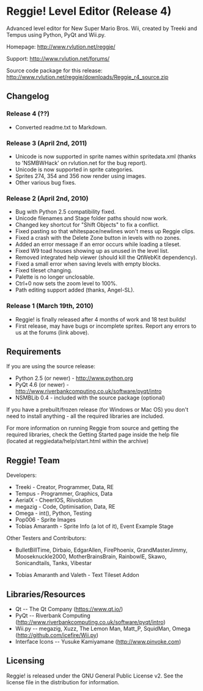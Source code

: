 # Reggie! Level Editor (Release 4)

Advanced level editor for New Super Mario Bros. Wii, created by Treeki and
Tempus using Python, PyQt and Wii.py.

Homepage: http://www.rvlution.net/reggie/

Support:  http://www.rvlution.net/forums/

Source code package for this release: http://www.rvlution.net/reggie/downloads/Reggie_r4_source.zip


## Changelog

### Release 4 (??)
- Converted readme.txt to Markdown.

### Release 3 (April 2nd, 2011)
- Unicode is now supported in sprite names within spritedata.xml
    (thanks to 'NSMBWHack' on rvlution.net for the bug report).
- Unicode is now supported in sprite categories.
- Sprites 274, 354 and 356 now render using images.
- Other various bug fixes.

### Release 2 (April 2nd, 2010)
- Bug with Python 2.5 compatibility fixed.
- Unicode filenames and Stage folder paths should now work.
- Changed key shortcut for "Shift Objects" to fix a conflict.
- Fixed pasting so that whitespace/newlines won't mess up Reggie clips.
- Fixed a crash with the Delete Zone button in levels with no zones.
- Added an error message if an error occurs while loading a tileset.
- Fixed W9 toad houses showing up as unused in the level list.
- Removed integrated help viewer (should kill the QtWebKit dependency).
- Fixed a small error when saving levels with empty blocks.
- Fixed tileset changing.
- Palette is no longer unclosable.
- Ctrl+0 now sets the zoom level to 100%.
- Path editing support added (thanks, Angel-SL).

### Release 1 (March 19th, 2010)
- Reggie! is finally released after 4 months of work and 18 test builds!
- First release, may have bugs or incomplete sprites. Report any errors to us
  at the forums (link above).


## Requirements

If you are using the source release:
- Python 2.5 (or newer) - http://www.python.org
- PyQt 4.6 (or newer) - http://www.riverbankcomputing.co.uk/software/pyqt/intro
- NSMBLib 0.4 - included with the source package (optional)

If you have a prebuilt/frozen release (for Windows or Mac OS)
you don't need to install anything - all the required libraries are included.

For more information on running Reggie from source and getting the required
libraries, check the Getting Started page inside the help file
(located at reggiedata/help/start.html within the archive)


## Reggie! Team

Developers:
- Treeki - Creator, Programmer, Data, RE
- Tempus - Programmer, Graphics, Data
- AerialX - CheerIOS, Riivolution
- megazig - Code, Optimisation, Data, RE
- Omega - int(), Python, Testing
- Pop006 - Sprite Images
- Tobias Amaranth - Sprite Info (a lot of it), Event Example Stage

Other Testers and Contributors:
- BulletBillTime, Dirbaio, EdgarAllen, FirePhoenix, GrandMasterJimmy,
  Mooseknuckle2000, MotherBrainsBrain, RainbowIE, Skawo, Sonicandtails,
  Tanks, Vibestar

- Tobias Amaranth and Valeth - Text Tileset Addon


## Libraries/Resources

- Qt -- The Qt Company (https://www.qt.io/)
- PyQt -- Riverbank Computing (http://www.riverbankcomputing.co.uk/software/pyqt/intro)
- Wii.py -- megazig, Xuzz, The Lemon Man, Matt_P, SquidMan, Omega (http://github.com/icefire/Wii.py)
- Interface Icons -- Yusuke Kamiyamane (http://www.pinvoke.com)


## Licensing

Reggie! is released under the GNU General Public License v2.
See the license file in the distribution for information.
